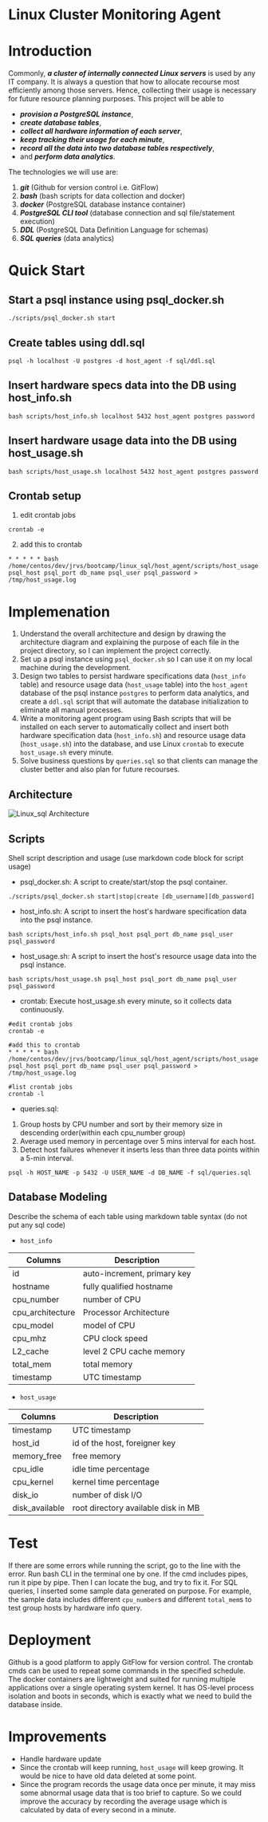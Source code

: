 # Linux Cluster Monitoring Agent
# Introduction
Commonly, ***a cluster of internally connected Linux servers*** is used by any IT company. It is always a question that how to allocate recourse most efficiently among those servers. Hence, collecting their usage is necessary for future resource planning purposes. This project will be able to
- ***provision a PostgreSQL instance***,
- ***create database tables***,
- ***collect all hardware information of each server***, 
- ***keep tracking their usage for each minute***, 
- ***record all the data into two database tables respectively***,
- and ***perform data analytics***. 

The technologies we will use are:
1. ***git*** (Github for version control i.e. GitFlow)
2. ***bash*** (bash scripts for data collection and docker)
3. ***docker*** (PostgreSQL database instance container)
4. ***PostgreSQL CLI tool*** (database connection and sql file/statement execution)
5. ***DDL*** (PostgreSQL Data Definition Language for schemas)
6. ***SQL queries*** (data analytics)

# Quick Start
## Start a psql instance using psql_docker.sh
```
./scripts/psql_docker.sh start
```
## Create tables using ddl.sql
```
psql -h localhost -U postgres -d host_agent -f sql/ddl.sql
```
## Insert hardware specs data into the DB using host_info.sh
```
bash scripts/host_info.sh localhost 5432 host_agent postgres password
```
## Insert hardware usage data into the DB using host_usage.sh
```
bash scripts/host_usage.sh localhost 5432 host_agent postgres password
```
## Crontab setup
1. edit crontab jobs
```
crontab -e
```
2. add this to crontab
```
* * * * * bash /home/centos/dev/jrvs/bootcamp/linux_sql/host_agent/scripts/host_usage.sh psql_host psql_port db_name psql_user psql_password > /tmp/host_usage.log
```

# Implemenation
1. Understand the overall architecture and design by drawing the architecture diagram and explaining the purpose of each file in the project directory, so I can implement the project correctly.
2. Set up a psql instance using `psql_docker.sh` so I can use it on my local machine during the development.
3. Design two tables to persist hardware specifications data (`host_info` table) and resource usage data (`host_usage` table) into the `host_agent` database of the psql instance `postgres` to perform data analytics, and create a `ddl.sql` script that will automate the database initialization to eliminate all manual processes.
4. Write a monitoring agent program using Bash scripts that will be installed on each server to automatically collect and insert both hardware specification data (`host_info.sh`) and resource usage data (`host_usage.sh`) into the database, and use Linux `crontab` to execute `host_usage.sh` every minute.
5. Solve business questions by `queries.sql` so that clients can manage the cluster better and also plan for future recourses.

## Architecture
![Linux_sql Architecture](https://user-images.githubusercontent.com/37160115/168397539-9e2df5d4-1bf5-46f4-88aa-4d85866a4e12.png)

## Scripts
Shell script description and usage (use markdown code block for script usage)
- psql_docker.sh: A script to create/start/stop the psql container.
```
./scripts/psql_docker.sh start|stop|create [db_username][db_password]
```

- host_info.sh: A script to insert the host's hardware specification data into the psql instance.
```
bash scripts/host_info.sh psql_host psql_port db_name psql_user psql_password
```

- host_usage.sh: A script to insert the host's resource usage data into the psql instance.
```
bash scripts/host_usage.sh psql_host psql_port db_name psql_user psql_password
```

- crontab: Execute host_usage.sh every minute, so it collects data continuously.
```
#edit crontab jobs
crontab -e

#add this to crontab
* * * * * bash /home/centos/dev/jrvs/bootcamp/linux_sql/host_agent/scripts/host_usage.sh psql_host psql_port db_name psql_user psql_password > /tmp/host_usage.log

#list crontab jobs
crontab -l
```

- queries.sql:
1. Group hosts by CPU number and sort by their memory size in descending order(within each cpu_number group)
2. Average used memory in percentage over 5 mins interval for each host.
3. Detect host failures whenever it inserts less than three data points within a 5-min interval.
```
psql -h HOST_NAME -p 5432 -U USER_NAME -d DB_NAME -f sql/queries.sql
```

## Database Modeling
Describe the schema of each table using markdown table syntax (do not put any sql code)
- `host_info`

| Columns | Description |
| ----- | ----- |
| id | auto-increment, primary key |
| hostname | fully qualified hostname |
| cpu_number | number of CPU |
| cpu_architecture | Processor Architecture |
| cpu_model | model of CPU |
| cpu_mhz | CPU clock speed |
| L2_cache | level 2 CPU cache memory |
| total_mem | total memory |
| timestamp | UTC timestamp |

- `host_usage`

| Columns | Description |
| ----- | ----- |
| timestamp | UTC timestamp |
| host_id | id of the host, foreigner key |
| memory_free | free memory |
| cpu_idle | idle time percentage |
| cpu_kernel | kernel time percentage |
| disk_io | number of disk I/O |
| disk_available | root directory available disk in MB |

# Test
If there are some errors while running the script, go to the line with the error. Run bash CLI in the terminal one by one. If the cmd includes pipes, run it pipe by pipe. Then I can locate the bug, and try to fix it.
For SQL queries, I inserted some sample data generated on purpose. For example, the sample data includes different `cpu_number`s and different `total_mem`s to test group hosts by hardware info query.

# Deployment
Github is a good platform to apply GitFlow for version control.
The crontab cmds can be used to repeat some commands in the specified schedule.
The docker containers are lightweight and suited for running multiple applications over a single operating system kernel. It has OS-level process isolation and boots in seconds, which is exactly what we need to build the database inside.

# Improvements
- Handle hardware update 
- Since the crontab will keep running, `host_usage` will keep growing. It would be nice to have old data deleted at some point.
- Since the program records the usage data once per minute, it may miss some abnormal usage data that is too brief to capture. So we could improve the accuracy by recording the average usage which is calculated by data of every second in a minute.

